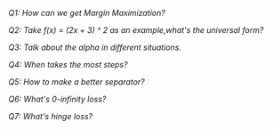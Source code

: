 *Q1: How can we get Margin Maximization?*

*Q2: Take f(x) = (2x + 3) ^ 2 as an example,what's the universal form?*

*Q3: Talk about the alpha in different situations.*

*Q4: When takes the most steps?*

*Q5: How to make a better separator?*

*Q6: What's 0-infinity loss?*

*Q7: What's hinge loss?*
